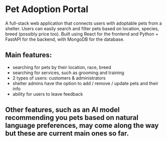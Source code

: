 # Pet Adoption Portal
A full-stack web application that connects users with adoptable pets from a shelter. Users can easily search and filter pets based on location, species, breed (possibly price too). Built using React for the frontend and Python + FastAPI for the backend, with MongoDB for the database.

## Main features: 
* searching for pets by their location, race, breed
* searching for services, such as grooming and training
* 2 types of users: customers & administrators
* shelter admins have the option to add / remove / update pets and their info
* ability for users to leave feedback
  
## Other features, such as an AI model recommending you pets based on natural language preferences, may come along the way but these are current main ones so far.
